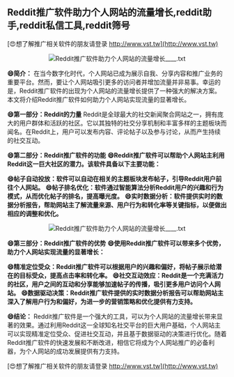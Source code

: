 ## **Reddit推广软件助力个人网站的流量增长,reddit助手,reddit私信工具,reddit筛号**

[😍想了解推广相关软件的朋友请登录 http://www.vst.tw](http://www.vst.tw)

 <center><img src="https://vst.tw/MP4/tuiguang/png/7.png" alt="Reddit推广软件助力个人网站的流量增长____.txt"></center>

**😄简介：**
在当今数字化时代，个人网站已成为展示自我、分享内容和推广业务的重要平台。然而，要让个人网站吸引更多的访问者并增加流量并非易事。幸运的是，Reddit推广软件的出现为个人网站的流量增长提供了一种强大的解决方案。本文将介绍Reddit推广软件如何助力个人网站实现流量的显著增长。

**😄第一部分：Reddit的力量**
Reddit是全球最大的社交新闻聚合网站之一，拥有庞大的用户群体和活跃的社区。它以其独特的社交分享机制和丰富多样的主题板块而闻名。在Reddit上，用户可以发布内容、评论帖子以及参与讨论，从而产生持续的社交互动。

**😄第二部分：Reddit推广软件的功能**
**😄Reddit推广软件可以帮助个人网站主利用Reddit这一巨大社区的潜力。该软件具备以下主要功能：**

**😄帖子自动投放：软件可以自动在相关的主题板块发布帖子，引导Reddit用户前往个人网站。**
**😄帖子排名优化：软件通过智能算法分析Reddit用户的兴趣和行为模式，从而优化帖子的排名，提高曝光度。**
**😄实时数据分析：软件提供实时的数据分析报告，帮助网站主了解流量来源、用户行为和转化率等关键指标，以便做出相应的调整和优化。**

 <center><img src="https://vst.tw/MP4/tuiguang/png/2.png" alt="Reddit推广软件助力个人网站的流量增长____.txt"></center>

**😄第三部分：Reddit推广软件的优势**
**😄使用Reddit推广软件可以带来多个优势，助力个人网站实现流量的显著增长：**

**😄精准定位受众：Reddit推广软件可以根据用户的兴趣和偏好，将帖子展示给潜在的目标受众，提高点击率和转化率。**
**😄社交互动效应：Reddit是一个充满活力的社区，用户之间的互动和分享能够加速帖子的传播，吸引更多用户访问个人网站。**
**😄数据驱动决策：Reddit推广软件提供的实时数据分析报告可以帮助网站主深入了解用户行为和偏好，为进一步的营销策略和优化提供有力支持。**

**😄结论：**
Reddit推广软件是一个强大的工具，可以为个人网站的流量增长带来显著的效果。通过利用Reddit这一全球知名社交平台的巨大用户基础，个人网站主可以实现精准定位受众、促进社交互动，并且基于数据驱动的决策进行优化。随着Reddit推广软件的快速发展和不断改进，相信它将成为个人网站推广的必备利器，为个人网站的成功发展提供有力支持。

[😍想了解推广相关软件的朋友请登录 http://www.vst.tw](http://www.vst.tw)



